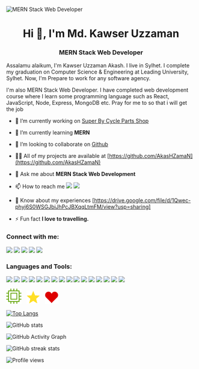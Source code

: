 ![MERN Stack Web Developer](https://i.postimg.cc/fTDwYNNN/gitBann.png)


<h1 align="center">Hi 👋, I'm Md. Kawser Uzzaman</h1>
<h3 align="center">MERN Stack Web Developer</h3>

Assalamu alaikum, I'm Kawser Uzzaman Akash. I live in Sylhet. I complete my graduation on Computer Science & Engineering at Leading University, Sylhet. Now, I'm Prepare to work for any software agency.

I'm also MERN Stack Web Developer. I have completed web development course where I learn some programming language such as React, JavaScript, Node, Express, MongoDB etc.
Pray for me to so that i will get the job


- 🔭 I’m currently working on [Super By Cycle Parts Shop](https://super-bycycle.web.app/)

- 🌱 I’m currently learning **MERN**

- 👯 I’m looking to collaborate on [Github](https://github.com/AkasHZamaN)

- 👨‍💻 All of my projects are available at [https://github.com/AkasHZamaN](https://github.com/AkasHZamaN)

- 💬 Ask me about **MERN Stack Web Development**

- 📫 How to reach me <a href="kawseruzzaman05@gmail.com"><img src="https://img.shields.io/badge/Gmail-D14836?style=for-the-badge&logo=gmail&logoColor=white" /></a>  <a href="https://www.facebook.com/akash.zaman.18400/"><img src="https://img.shields.io/badge/Facebook-1877F2?style=for-the-badge&logo=facebook&logoColor=white" /></a>

- 📄 Know about my experiences [https://drive.google.com/file/d/1Qwec-phyj6S0WSGJbiJhPcJBXqqLtmFM/view?usp=sharing]

- ⚡ Fun fact **I love to travelling.**

<h3 align="left">Connect with me:</h3>
<p>
        <a href="https://www.linkedin.com/in/md-kawser-uzzaman-4586ba230/"><img src="https://img.shields.io/badge/LinkedIn-0077B5?style=for-the-badge&logo=linkedin&logoColor=white" /></a>
        <a href="https://www.facebook.com/akash.zaman.18400/"><img src="https://img.shields.io/badge/Facebook-1877F2?style=for-the-badge&logo=facebook&logoColor=white" /></a>
        <a href="https://www.instagram.com/invites/contact/?i=1fnbmc8vtwb98&utm_content=1myv59q"><img src="https://img.shields.io/badge/Instagram-E4405F?style=for-the-badge&logo=instagram&logoColor=white" /></a>
        <a href="kawseruzzaman05@gmail.com"><img src="https://img.shields.io/badge/Gmail-D14836?style=for-the-badge&logo=gmail&logoColor=white" /></a>
        <a href="https://wa.me/01760078629"><img src="https://img.shields.io/badge/WhatsApp-25D366?style=for-the-badge&logo=whatsapp&logoColor=white" /></a>
   </p>


<h3 align="left">Languages and Tools:</h3>
<p>
        <a href="#"><img src="https://img.shields.io/badge/HTML5-E34F26?style=for-the-badge&logo=html5&logoColor=white" /></a>
        <a href="#"><img src="https://img.shields.io/badge/CSS3-1572B6?style=for-the-badge&logo=css3&logoColor=white" /></a>
        <a href="#"><img src="https://img.shields.io/badge/JavaScript-323330?style=for-the-badge&logo=javascript&logoColor=F7DF1E" /></a>
        <a href="#"><img src="https://img.shields.io/badge/React-20232A?style=for-the-badge&logo=react&logoColor=61DAFB" /></a>
        <a href="#"><img src="https://img.shields.io/badge/React_Router-CA4245?style=for-the-badge&logo=react-router&logoColor=white" /></a>
        <a href="#"><img src="https://img.shields.io/badge/Node.js-339933?style=for-the-badge&logo=nodedotjs&logoColor=white" /></a>
        <a href="#"><img src="https://img.shields.io/badge/Express.js-000000?style=for-the-badge&logo=express&logoColor=white" /></a>
        <a href="#"><img src="https://img.shields.io/badge/MongoDB-4EA94B?style=for-the-badge&logo=mongodb&logoColor=white" /></a>
        <a href="#"><img src="https://img.shields.io/badge/Bootstrap-563D7C?style=for-the-badge&logo=bootstrap&logoColor=white" /></a>
        <a href="#"><img src="https://img.shields.io/badge/Tailwind_CSS-38B2AC?style=for-the-badge&logo=tailwind-css&logoColor=white" /></a>
        <a href="#"><img src="https://img.shields.io/badge/Material%20UI-007FFF?style=for-the-badge&logo=mui&logoColor=white" /></a>
        <a href="#"><img src="https://img.shields.io/badge/JWT-000000?style=for-the-badge&logo=JSON%20web%20tokens&logoColor=white" /></a>
        <a href="#"><img src="https://img.shields.io/badge/firebase-ffca28?style=for-the-badge&logo=firebase&logoColor=black" /></a> 
        <a href="#"><img src="https://img.shields.io/badge/GitHub_Actions-2088FF?style=for-the-badge&logo=github-actions&logoColor=white" /></a>
        <a href="#"><img src="https://img.shields.io/badge/Heroku-430098?style=for-the-badge&logo=heroku&logoColor=white" /></a>
        <a href="#"><img src="https://img.shields.io/badge/Netlify-00C7B7?style=for-the-badge&logo=netlify&logoColor=white" /></a>
</p>

    


<a href='https://docs.github.com/en/developers'><img src='https://raw.githubusercontent.com/acervenky/animated-github-badges/master/assets/devbadge.gif' width='40' height='40'></a> <a href='https://stars.github.com/'><img src='https://raw.githubusercontent.com/acervenky/animated-github-badges/master/assets/starbadge.gif' width='35' height='35'></a> <a href='https://docs.github.com/en/github/supporting-the-open-source-community-with-github-sponsors'><img src='https://raw.githubusercontent.com/acervenky/animated-github-badges/master/assets/sponsorbadge.gif' width='35' height='35'></a> 

[![Top Langs](https://github-readme-stats.vercel.app/api/top-langs/?username=AkasHZamaN)](https://github.com/anuraghazra/github-readme-stats)

![GitHub stats](https://github-readme-stats.vercel.app/api?username=AkasHZamaN&show_icons=true&count_private=true)  

![GitHub Activity Graph](https://activity-graph.herokuapp.com/graph?username=AkasHZamaN)  

![GitHub streak stats](https://github-readme-streak-stats.herokuapp.com/?user=AkasHZamaN)  

![Profile views](https://gpvc.arturio.dev/AkasHZamaN)  
